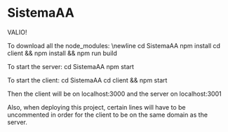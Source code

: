 # SistemaAA
VALIO!

To download all the node_modules:
\newline
cd SistemaAA
npm install
cd client && npm install && npm run build


To start the server:
cd SistemaAA
npm start

To start the client:
cd SistemaAA
cd client && npm start


Then the client will be on localhost:3000 and the server on localhost:3001

Also, when deploying this project, certain lines will have to be uncommented in order for the
client to be on the same domain as the server.
